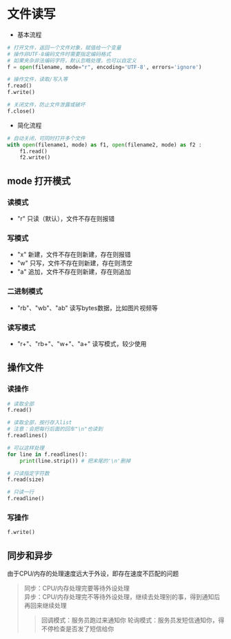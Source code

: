 # 文件读写

- 基本流程

```python
# 打开文件，返回一个文件对象，赋值给一个变量
# 操作非UTF-8编码文件时需要指定编码格式
# 如果夹杂非法编码字符，默认忽略处理，也可以自定义
f = open(filename, mode="r", encoding='UTF-8', errors='ignore')

# 操作文件，读取/写入等
f.read()
f.write()

# 关闭文件，防止文件泄露或破坏
f.close()
```

- 简化流程

```python
# 自动关闭，可同时打开多个文件
with open(filename1, mode) as f1, open(filename2, mode) as f2 :
    f1.read()
    f2.write()
```

## mode 打开模式

### 读模式

- "r" 只读（默认），文件不存在则报错

### 写模式

- "x" 新建，文件不存在则新建，存在则报错
- "w" 只写，文件不存在则新建，存在则清空
- "a" 追加，文件不存在则新建，存在则追加

### 二进制模式

- "rb"、"wb"、"ab" 读写bytes数据，比如图片视频等

### 读写模式

- "r+"、"rb+"、"w+"、"a+" 读写模式，较少使用

## 操作文件

### 读操作

```python
# 读取全部
f.read()

# 读取全部，按行存入list
# 注意：会把每行后面的回车"\n"也读到
f.readlines()

# 可以这样处理
for line in f.readlines():
    print(line.strip()) # 把末尾的'\n'删掉
```

```python
# 只读指定字符数
f.read(size)

# 只读一行
f.readline()
```

### 写操作

```python
f.write()
```


## 同步和异步

由于CPU/内存的处理速度远大于外设，即存在速度不匹配的问题  
> 同步：CPU/内存处理完要等待外设处理  
> 异步：CPU/内存处理完不等待外设处理，继续去处理别的事，得到通知后再回来继续处理
>> 回调模式：服务员跑过来通知你
>> 轮询模式：服务员发短信通知你，得不停检查是否发了短信给你

